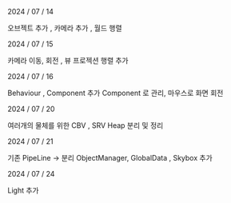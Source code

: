 2024 / 07 / 14

오브젝트 추가 , 카메라 추가 , 월드 행렬


2024 / 07 / 15

카메라 이동, 회전 , 뷰 프로젝션 행렬 추가


2024 / 07 / 16

Behaviour , Component 추가 
Component 로 관리,
마우스로 화면 회전


2024 / 07 / 20

여러개의 물체를 위한 CBV , SRV Heap 분리 및 정리

2024 / 07 / 21

기존 PipeLine -> 분리 ObjectManager, GlobalData , Skybox 추가

2024 / 07 / 24

Light 추가
